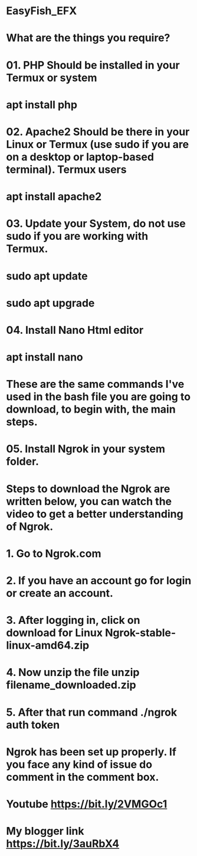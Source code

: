 # EasyFish_EFX
# What are the things you require?

# 01. PHP Should be installed in your Termux or system
# apt install php

# 02. Apache2 Should be there in your Linux or Termux (use sudo if you are on a desktop or laptop-based terminal). Termux users
# apt install apache2

# 03. Update your System, do not use sudo if you are working with Termux.
# sudo apt update
# sudo apt upgrade

# 04. Install Nano Html editor
# apt install nano 

# These are the same commands I've used in the bash file you are going to download, to begin with, the main steps.

# 05. Install Ngrok in your system folder.

# Steps to download the Ngrok are written below, you can watch the video to get a better understanding of Ngrok.

# 1. Go to Ngrok.com
# 2. If you have an account go for login or create an account.
# 3. After logging in, click on download for Linux Ngrok-stable-linux-amd64.zip
# 4. Now unzip the file unzip filename_downloaded.zip
# 5. After that run command ./ngrok auth token <your auth token>

# Ngrok has been set up properly. If you face any kind of issue do comment in the comment box.

# Youtube https://bit.ly/2VMGOc1
# My blogger link https://bit.ly/3auRbX4 
